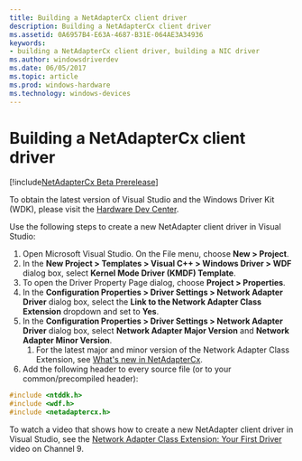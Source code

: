 ```yaml
---
title: Building a NetAdapterCx client driver
description: Building a NetAdapterCx client driver
ms.assetid: 0A6957B4-E63A-4687-B31E-064AE3A34936
keywords:
- building a NetAdapterCx client driver, building a NIC driver
ms.author: windowsdriverdev
ms.date: 06/05/2017
ms.topic: article
ms.prod: windows-hardware
ms.technology: windows-devices
---
```


# Building a NetAdapterCx client driver

[!include[NetAdapterCx Beta Prerelease](../netcx-beta-prerelease.md)]

To obtain the latest version of Visual Studio and the Windows Driver Kit (WDK), please visit the [Hardware Dev Center](https://developer.microsoft.com/windows/hardware/windows-driver-kit).

Use the following steps to create a new NetAdapter client driver in Visual Studio:

1. Open Microsoft Visual Studio. On the File menu, choose **New > Project**.
2. In the **New Project > Templates > Visual C++ > Windows Driver > WDF** dialog box, select **Kernel Mode Driver (KMDF) Template**.
3. To open the Driver Property Page dialog, choose **Project > Properties**.
4. In the **Configuration Properties > Driver Settings > Network Adapter Driver** dialog box, select the **Link to the Network Adapter Class Extension** dropdown and set to **Yes**.
5. In the **Configuration Properties > Driver Settings > Network Adapter Driver** dialog box, select **Network Adapter Major Version** and **Network Adapter Minor Version**.
    1. For the latest major and minor version of the Network Adapter Class Extension, see [What's new in NetAdapterCx](whats-new-in-netadaptercx.md).
6. Add the following header to every source file (or to your common/precompiled header):
```cpp
#include <ntddk.h>
#include <wdf.h>
#include <netadaptercx.h>
```

To watch a video that shows how to create a new NetAdapter client driver in Visual Studio, see the [Network Adapter Class Extension: Your First Driver](https://aka.ms/netadapter/video2) video on Channel 9.
